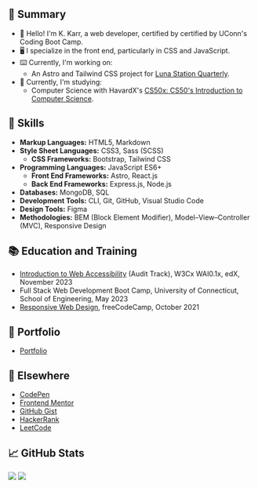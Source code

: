 ## 📝 Summary

- 👋 Hello! I'm K. Karr, a web developer, certified by certified by UConn's Coding Boot Camp.
- 🖥️ I specialize in the front end, particularly in CSS and JavaScript.
- ⌨️ Currently, I'm working on:
  - An Astro and Tailwind CSS project for [Luna Station Quarterly](https://github.com/jenniferlynparsons/lunastationquarterly).
- 📖 Currently, I'm studying:
  - Computer Science with HavardX's [CS50x: CS50's Introduction to Computer Science](https://www.edx.org/learn/computer-science/harvard-university-cs50-s-introduction-to-computer-science).

## 🎨 Skills

- **Markup Languages:** HTML5, Markdown
- **Style Sheet Languages:** CSS3, Sass (SCSS)
   - **CSS Frameworks:** Bootstrap, Tailwind CSS
- **Programming Languages:** JavaScript ES6+
  - **Front End Frameworks:** Astro, React.js
  - **Back End Frameworks:** Express.js, Node.js
- **Databases:** MongoDB, SQL
- **Development Tools:** CLI, Git, GitHub, Visual Studio Code
- **Design Tools:** Figma
- **Methodologies:** BEM (Block Element Modifier), Model–View–Controller (MVC), Responsive Design

## 📚 Education and Training

- [Introduction to Web Accessibility](https://www.edx.org/learn/web-accessibility/the-world-wide-web-consortium-w3c-introduction-to-web-accessibility) (Audit Track), W3Cx WAI0.1x, edX, November 2023
- Full Stack Web Development Boot Camp, University of Connecticut, School of Engineering, May 2023
- [Responsive Web Design](https://www.freecodecamp.org/certification/kkarrwrites/responsive-web-design), freeCodeCamp, October 2021

## 📁 Portfolio

- [Portfolio](https://kkarrwrites.carrd.co/)

## 🔗 Elsewhere

- [CodePen](https://codepen.io/kkarrwrites)
- [Frontend Mentor](https://www.frontendmentor.io/profile/kkarrwrites)
- [GitHub Gist](https://gist.github.com/kkarrwrites)
- [HackerRank](https://www.hackerrank.com/kkarrwrites)
- [LeetCode](https://leetcode.com/u/kkarrwrites)

## 📈 GitHub Stats

<img src="https://github-readme-stats.vercel.app/api/top-langs?username=kkarrwrites&layout=compact"/>
<img src="https://github-readme-stats.vercel.app/api?username=kkarrwrites&show_icons=true"/>
